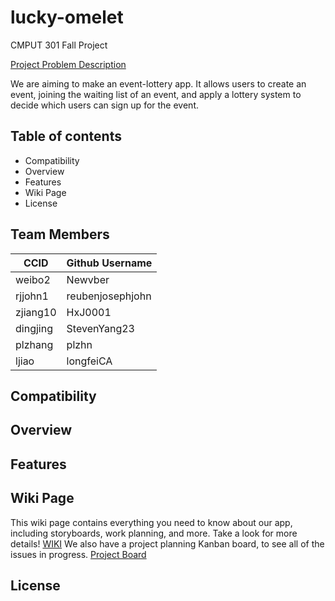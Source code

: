 # lucky-omelet
CMPUT 301 Fall Project

[Project Problem Description](https://ualberta-cmput301.github.io/projects/project_problem_descr.html)

We are aiming to make an event-lottery app. It allows users to create an event, joining the waiting list of an event, and apply a lottery system to decide which users can sign up for the event.

## Table of contents
* Compatibility
* Overview
* Features
* Wiki Page
* License

## Team Members
|**CCID**|**Github Username**|
|--------|-------------------|
|weibo2|Newvber|
|rjjohn1|reubenjosephjohn|
|zjiang10|HxJ0001|
|dingjing|StevenYang23|
|plzhang|plzhn|
|ljiao|longfeiCA|

## Compatibility

## Overview

## Features

## Wiki Page
This wiki page contains everything you need to know about our app, including storyboards, work planning, and more. Take a look for more details! [WIKI](https://github.com/CMPUT301F24T63/lucky-omelet/wiki)
We also have a project planning Kanban board, to see all of the issues in progress. [Project Board](https://github.com/orgs/CMPUT301F24T63/projects/1)

## License
